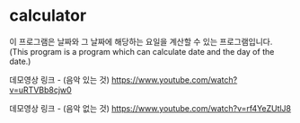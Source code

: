 # calculator
이 프로그램은 날짜와 그 날짜에 해당하는 요일을 계산할 수 있는 프로그램입니다. (This program is a program which can calculate date and the day of the date.)

데모영상 링크 - (음악 있는 것) https://www.youtube.com/watch?v=uRTVBb8cjw0

데모영상 링크 - (음악 없는 것) https://www.youtube.com/watch?v=rf4YeZUtlJ8
